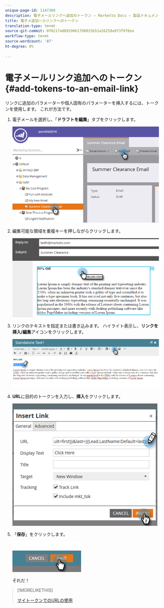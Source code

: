 ```yaml
---
unique-page-id: 1147360
description: 電子メールリンクへ追加のトークン — Marketto Docs — 製品ドキュメント
title: 電子メ追加ールリンクへのトークン
translation-type: tm+mt
source-git-commit: 0f0217a88929661798015b51a26259a973f9f6ea
workflow-type: tm+mt
source-wordcount: '87'
ht-degree: 0%

---
```



# 電子メールリンク追加へのトークン{#add-tokens-to-an-email-link}

リンクに追加のパラメーターや個人固有のパラメーターを挿入するには、トークンを使用します。 これが方法です。

1. 電子メールを選択し、「**ドラフトを編集**」タブをクリックします。

   ![](assets/one.png)

1. 編集可能な領域を重複キーを押しながらクリックします。

   ![](assets/two.png)

1. リンクのテキストを指定または書き込みます。 ハイライト表示し、**リンクを挿入/編集**&#x200B;アイコンをクリックします。

   ![](assets/three.png)

1. **URL**&#x200B;に目的のトークンを入力し、**挿入**&#x200B;をクリックします。

   ![](assets/four.png)

1. 「**保存**」をクリックします。

   ![](assets/five.png)

   それだ！

>[!MORELIKETHIS]
>
>[マイトークンでのURLの使用](/help/marketo/product-docs/email-marketing/general/using-tokens/using-urls-in-my-tokens.md)
